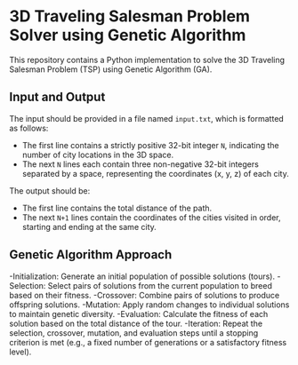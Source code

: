 # 3D Traveling Salesman Problem Solver using Genetic Algorithm

This repository contains a Python implementation to solve the 3D Traveling Salesman Problem (TSP) using Genetic Algorithm (GA).

## Input and Output

The input should be provided in a file named `input.txt`, which is formatted as follows:
- The first line contains a strictly positive 32-bit integer `N`, indicating the number of city locations in the 3D space.
- The next `N` lines each contain three non-negative 32-bit integers separated by a space, representing the coordinates (x, y, z) of each city.

The output should be:
- The first line contains the total distance of the path.
- The next `N+1` lines contain the coordinates of the cities visited in order, starting and ending at the same city.

## Genetic Algorithm Approach
-Initialization: Generate an initial population of possible solutions (tours).
-Selection: Select pairs of solutions from the current population to breed based on their fitness.
-Crossover: Combine pairs of solutions to produce offspring solutions.
-Mutation: Apply random changes to individual solutions to maintain genetic diversity.
-Evaluation: Calculate the fitness of each solution based on the total distance of the tour.
-Iteration: Repeat the selection, crossover, mutation, and evaluation steps until a stopping criterion is met (e.g., a fixed number of generations or a satisfactory fitness level).
